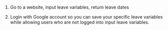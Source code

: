 1. Go to a website, input leave variables, return leave dates

2. Login with Google account so you can save your specific leave variables while allowing users who are not logged into input leave variables.